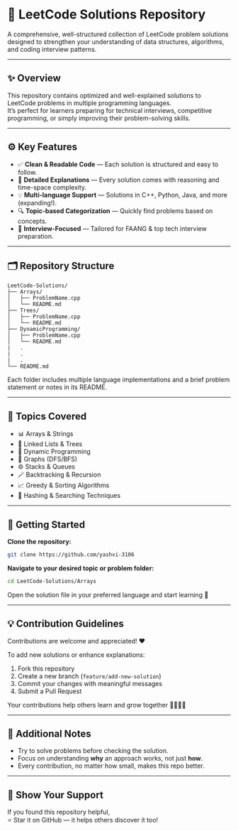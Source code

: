 # 🧩 LeetCode Solutions Repository

A comprehensive, well-structured collection of LeetCode problem solutions designed to strengthen your understanding of data structures, algorithms, and coding interview patterns.

---

## ✨ Overview

This repository contains optimized and well-explained solutions to LeetCode problems in multiple programming languages.  
It’s perfect for learners preparing for technical interviews, competitive programming, or simply improving their problem-solving skills.

---

## ⚙️ Key Features

- ✅ **Clean & Readable Code** — Each solution is structured and easy to follow.
- 📘 **Detailed Explanations** — Every solution comes with reasoning and time-space complexity.
- 💡 **Multi-language Support** — Solutions in C++, Python, Java, and more (expanding!).
- 🔍 **Topic-based Categorization** — Quickly find problems based on concepts.
- 🚀 **Interview-Focused** — Tailored for FAANG & top tech interview preparation.

---

## 🗂️ Repository Structure

```
LeetCode-Solutions/
├── Arrays/
│   ├── ProblemName.cpp
│   └── README.md
├── Trees/
│   ├── ProblemName.cpp
│   └── README.md
├── DynamicProgramming/
│   ├── ProblemName.cpp
│   └── README.md
|   .
|   .
|   .
└── README.md
```

Each folder includes multiple language implementations and a brief problem statement or notes in its README.

---

## 🎯 Topics Covered

- 📊 Arrays & Strings
- 🌳 Linked Lists & Trees
- 🧠 Dynamic Programming
- 🧩 Graphs (DFS/BFS)
- ⚙️ Stacks & Queues
- 🪄 Backtracking & Recursion
- 📈 Greedy & Sorting Algorithms
- 🧮 Hashing & Searching Techniques

---

## 🚀 Getting Started

**Clone the repository:**
```sh
git clone https://github.com/yashvi-3106
```

**Navigate to your desired topic or problem folder:**
```sh
cd LeetCode-Solutions/Arrays
```

Open the solution file in your preferred language and start learning 🚀

---

## 💡 Contribution Guidelines

Contributions are welcome and appreciated! ❤️

To add new solutions or enhance explanations:

1. Fork this repository
2. Create a new branch (`feature/add-new-solution`)
3. Commit your changes with meaningful messages
4. Submit a Pull Request

Your contributions help others learn and grow together 👨‍💻👩‍💻

---

## 🧠 Additional Notes

- Try to solve problems before checking the solution.
- Focus on understanding **why** an approach works, not just **how**.
- Every contribution, no matter how small, makes this repo better.

---

## 🌟 Show Your Support

If you found this repository helpful,  
⭐ Star it on GitHub — it helps others discover it too!